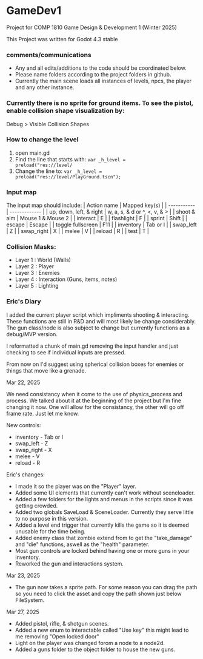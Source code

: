 # GameDev1
Project for COMP 1810 Game Design &amp; Development 1 (Winter 2025)

This Project was written for Godot 4.3 stable

### comments/communications
- Any and all edits/additions to the code should be coordinated below.
- Please name folders according to the project folders in github.
- Currently the main scene loads all instances of levels, npcs, the player and any other instance.

### Currently there is no sprite for ground items. To see the pistol, enable collision shape visualization by:
Debug > Visible Collision Shapes

### How to change the level
1. open main.gd
2. Find the line that starts with: <code>var _h_level = preload("res://level/</code>
3. Change the line to: <code>var _h_level = preload("res://level/PlayGround.tscn");</code>

### Input map
The input map should include:
 | Action name | Mapped key(s) |
 | ----------- | ------------- |
 | up, down, left, & right | w, a, s, & d or ^, <, v, & > |
 | shoot & aim             | Mouse 1 & Mouse 2 |
 | interact                | E |
 | flashlight              | F |
 | sprint                  | Shift |
 | escape                  | Escape |
 | toggle fullscreen       | F11 |
 | inventory               | Tab or I |
 | swap_left               | Z |
 | swap_right              | X |
 | melee                   | V |
 | reload                  | R |
 | test                    | T |

### Collision Masks:
- Layer 1	: World (Walls)
- Layer 2	: Player
- Layer 3	: Enemies
- Layer 4	: Interaction (Guns, items, notes)
- Layer 5 : Lighting

### Eric's Diary

I added the current player script which impliments shooting & interacting. These functions are still in R&D and
will most likely be change considerably. The gun class/node is also subject to change but currently functions
as a debug/MVP version.

I reformatted a chunk of main.gd removing the input handler and just checking to see if individual inputs are pressed.

From now on I'd suggest using spherical collision boxes for enemies or things that move like a grenade.


Mar 22, 2025

We need consistancy when it come to the use of physics_process and process. We talked about it at
the beginning of the project but I'm fine changing it now. One will allow for the consistancy, the
other will go off frame rate. Just let me know.

New controls:
- inventory - Tab or I
- swap_left - Z
- swap_right - X
- melee - V
- reload - R

Eric's changes:
- I made it so the player was on the "Player" layer.
- Added some UI elements that currently can't work without sceneloader.
- Added a few folders for the lights and menus in the scripts since it was getting crowded.
- Added two globals SaveLoad & SceneLoader. Currently they serve little to no purpose in this version.
- Added a level end trigger that currently kills the game so it is deemed unusable for the time being.
- Added enemy class that zombie extend from to get the "take_damage" and "die" functions, aswell as the "health" parameter.
- Most gun controls are locked behind having one or more guns in your inventory.
- Reworked the gun and interactions system.


Mar 23, 2025
- The gun now takes a sprite path. For some reason you can drag the path so you need to click the asset and copy the path shown just below FileSystem.

Mar 27, 2025
- Added pistol, rifle, & shotgun scenes.
- Added a new enum to interactable called "Use key" this might lead to me removing "Open locked door"
- Light on the player was changed forom a node to a node2d.
- Added a guns folder to the object folder to house the new guns.



